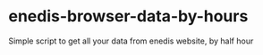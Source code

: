 # enedis-browser-data-by-hours
Simple script to get all your data from enedis website, by half hour
